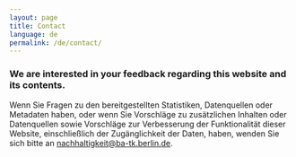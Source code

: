 ```yaml
---
layout: page
title: Contact
language: de
permalink: /de/contact/
---
```

### We are interested in your feedback regarding this website and its contents.

Wenn Sie Fragen zu den bereitgestellten Statistiken, Datenquellen oder Metadaten haben, oder wenn Sie Vorschläge zu zusätzlichen Inhalten oder Datenquellen sowie Vorschläge zur Verbesserung der Funktionalität dieser Website, einschließlich der Zugänglichkeit der Daten, haben, wenden Sie sich bitte an [nachhaltigkeit@ba-tk.berlin.de](mailto:{{nachhaltigkeit@ba-tk.berlin.de}}).
